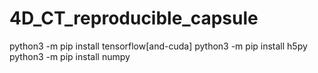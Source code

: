 # 4D_CT_reproducible_capsule

python3 -m pip install tensorflow[and-cuda]
python3 -m pip install h5py
python3 -m pip install numpy
